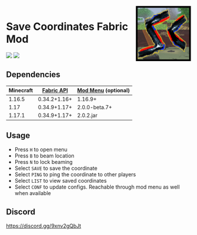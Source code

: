 <img src="src/main/resources/assets/savecoords/icon.png" align="right" width="150px"/>

# Save Coordinates Fabric Mod

<img src = "https://img.shields.io/github/v/release/cool-mist/SaveCoordinates?style=flat-square" />  <a href = "https://www.curseforge.com/minecraft/mc-mods/savecoordinates/files"><img src = "http://cf.way2muchnoise.eu/versions/savecoordinates.svg"/> </a>

## Dependencies

Minecraft|[Fabric API](https://www.curseforge.com/minecraft/mc-mods/fabric-api/files)|[Mod Menu](https://www.curseforge.com/minecraft/mc-mods/modmenu/files) (optional)
--|--|--
1.16.5|0.34.2+1.16+|1.16.9+
1.17|0.34.9+1.17+|2.0.0-beta.7+
1.17.1|0.34.9+1.17+|2.0.2.jar

## Usage

- Press `H` to open menu
- Press `B` to beam location
- Press `N` to lock beaming
- Select `SAVE` to save the coordinate
- Select `PING` to ping the coordinate to other players
- Select `LIST` to view saved coordinates
- Select `CONF` to update configs. Reachable through mod menu as well when available

## Discord

https://discord.gg/9xnv2gQbJt
